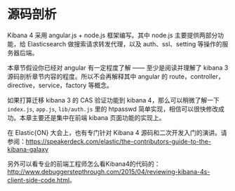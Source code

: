 # 源码剖析

Kibana 4 采用 angular.js + node.js 框架编写。其中 node.js 主要提供两部分功能，给 Elasticsearch 做搜索请求转发代理，以及 auth、ssl、setting 等操作的服务器后端。

本章节假设你已经对 angular 有一定程度了解 —— 至少是阅读并理解了 kibana 3 源码剖析章节内容的程度。所以不会再解释其中 angular 的 route，controller，directive，service，factory 等概念。

如果打算迁移 kibana 3 的 CAS 验证功能到 kibana 4，那么可以稍微了解一下 `index.js`, `app.js`, `lib/auth.js` 里的 htpasswd 简单实现，相信可以很快修改成功。本章主要还是集中在前端 kibana 页面功能的实现上。

在 Elastic{ON} 大会上，也有专门针对 Kibana 4 源码和二次开发入门的演讲。请参阅：<https://speakerdeck.com/elastic/the-contributors-guide-to-the-kibana-galaxy>

另外可以看专业的前端工程师怎么看Kibana4的代码的：<http://www.debuggerstepthrough.com/2015/04/reviewing-kibana-4s-client-side-code.html>。
